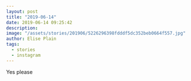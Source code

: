 ```yaml
---
layout: post
title: "2019-06-14"
date: 2019-06-14 09:25:42
description: 
image: "/assets/stories/201906/5226296398fdddf5dc352beb0664f557.jpg"
author: Elise Plain
tags: 
  - stories
  - instagram
---
```


Yes please
<p></p>
